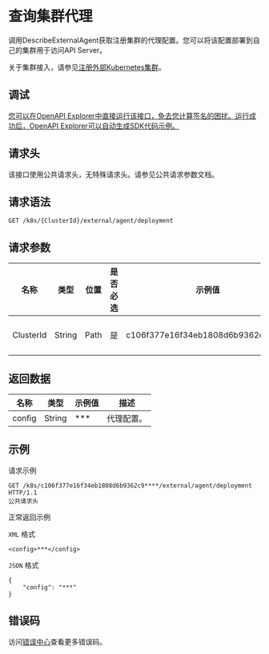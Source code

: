# 查询集群代理

调用DescribeExternalAgent获取注册集群的代理配置。您可以将该配置部署到自己的集群用于访问API Server。

关于集群接入，请参见[注册外部Kubernetes集群](~~121053~~)。

## 调试

[您可以在OpenAPI Explorer中直接运行该接口，免去您计算签名的困扰。运行成功后，OpenAPI Explorer可以自动生成SDK代码示例。](https://api.aliyun.com/#product=CS&api=DescribeExternalAgent&type=ROA&version=2015-12-15)

## 请求头

该接口使用公共请求头，无特殊请求头。请参见公共请求参数文档。

## 请求语法

```
GET /k8s/{ClusterId}/external/agent/deployment 
```

## 请求参数

|名称|类型|位置|是否必选|示例值|描述|
|--|--|--|----|---|--|
|ClusterId|String|Path|是|c106f377e16f34eb1808d6b9362c9\*\*\*\*|集群ID。 |

## 返回数据

|名称|类型|示例值|描述|
|--|--|---|--|
|config|String|\*\*\*|代理配置。 |

## 示例

请求示例

```
GET /k8s/c106f377e16f34eb1808d6b9362c9****/external/agent/deployment HTTP/1.1
公共请求头
```

正常返回示例

`XML` 格式

```
<config>***</config>
```

`JSON` 格式

```
{
    "config": "***"
}
```

## 错误码

访问[错误中心](https://error-center.alibabacloud.com/status/product/CS)查看更多错误码。


